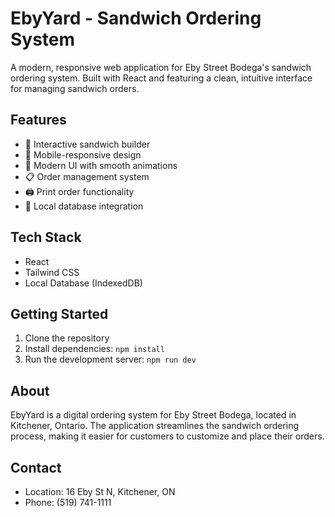 # EbyYard - Sandwich Ordering System

A modern, responsive web application for Eby Street Bodega's sandwich ordering system. Built with React and featuring a clean, intuitive interface for managing sandwich orders.

## Features

- 🥪 Interactive sandwich builder
- 📱 Mobile-responsive design
- 🎨 Modern UI with smooth animations
- 📋 Order management system
- 🖨️ Print order functionality
- 💾 Local database integration

## Tech Stack

- React
- Tailwind CSS
- Local Database (IndexedDB)

## Getting Started

1. Clone the repository
2. Install dependencies: `npm install`
3. Run the development server: `npm run dev`

## About

EbyYard is a digital ordering system for Eby Street Bodega, located in Kitchener, Ontario. The application streamlines the sandwich ordering process, making it easier for customers to customize and place their orders.

## Contact

- Location: 16 Eby St N, Kitchener, ON
- Phone: (519) 741-1111

